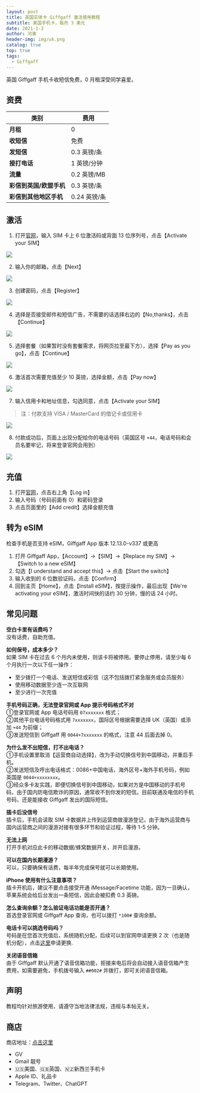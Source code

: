 ```yaml
---
layout: post
title: 英国实体卡 Giffgaff 激活使用教程
subtitle: 美国手机卡，每月 3 美元
date: 2021-1-3
author: 河東
header-img: img/uk.png
catalog: true
top: true
tags:
  - Giffgaff
---
```


英国 Giffgaff 手机卡收短信免费，0 月租深受同学喜爱。

## 资费

|  类别   | 费用  |
|  ----  | ----  |
| **月租**  |  0 |
|  **收短信**  | 免费 |
|  **发短信**       |   0.3 英镑/条   |
|  **接打电话**       |   1 英镑/分钟   |
|     **流量**    | 0.2 英镑/MB    |
|   **彩信到英国/欧盟手机**      |   0.3 英镑/条   |
|    **彩信到其他地区手机**     |   0.24 英镑/条   |


## 激活

1. 打开[官网](https://www.giffgaff.com/activate)，输入 SIM 卡上 6 位激活码或背面 13 位序列号，点击【Activate your SIM】

![](https://i.imgur.com/HygZdkd.png)

2. 输入你的邮箱，点击【Next】

![](https://i.imgur.com/gW46Cnq.png)

3. 创建密码，点击【Register】

![](https://i.imgur.com/s8ocEgU.png)

4. 选择是否接受邮件和短信广告，不需要的话选择右边的【No,thanks】，点击【Continue】

![](https://i.imgur.com/m0Aygl7.png)

5. 选择套餐（如果暂时没有套餐需求，将网页拉至最下方），选择【Pay as you go】，点击【Continue】

![](https://i.imgur.com/40dya4C.png)

6. 激活首次需要充值至少 10 英镑，选择金额，点击【Pay now】

![](https://i.imgur.com/qJvAkPh.png)

7. 输入信用卡和地址信息，勾选同意，点击【Activate your SIM】

> 注：付款支持 VISA / MasterCard 的借记卡或信用卡

![](https://i.imgur.com/fbBJHoy.png)

8. 付款成功后，页面上出现分配给你的电话号码（英国区号 `+44`，电话号码和会员名要牢记，将来登录官网会用到）

![](https://i.imgur.com/xbNyy4g.png)

## 充值
1. 打开[官网](https://www.giffgaff.com)，点击右上角【Log in】
2. 输入号码（号码前面有 0）和密码登录
3. 点击页面里的【Add credit】选择金额充值

## 转为 eSIM
检查手机是否支持 eSIM，Giffgaff App 版本 12.13.0-v337 或更高

1. 打开 Giffgaff App，【Account】→【SIM】→【Replace my SIM】→【Switch to a new eSIM】
2. 勾选【I understand and accept this】→ 点击【Start the switch】
3. 输入收到的 6 位数验证码，点击【Confirm】
4. 回到主页【Home】，点击【Install eSIM】，按提示操作，最后出现【We're activating your eSIM】，激活时间快的话约 30 分钟，慢的话 24 小时。

## 常见问题

**空白卡里有话费吗？**\
没有话费，自助充值。

**如何保号，成本多少？**\
如果 SIM 卡在过去 6 个月内未使用，则该卡将被停用。要停止停用，请至少每 6 个月执行一次以下任一操作：
- 至少拨打一个电话、发送短信或彩信（这不包括拨打紧急服务或会员服务）
- 使用移动数据至少连一次互联网
- 至少进行一次充值

**手机号码正确，无法登录官网或 App 提示号码格式不对**\
①登录官网或 App 电话号码用 `07xxxxxxx` 格式；\
②其他平台电话号码格式用 `7xxxxxxx`，国际区号根据需要选择 UK（英国）或添加 `+44` 为前缀；\
③发送短信到 Giffgaff 用 `0044+7xxxxxxx` 的格式，注意 44 后面去掉 0。

**为什么发不出短信，打不出电话？**\
①手机设置里取消【运营商自动选择】，改为手动切换信号到中国移动，并重启手机。\
②发送短信及呼出电话格式：0086+中国电话，海外区号+海外手机号码，例如英国是 `0044+xxxxxxxx`。\
③经众多卡友实践，即便切换信号到中国移动，如果对方是中国移动的手机号码，由于国内防电信欺诈的原因，通常收不到你发的短信。目前联通及电信的手机号码，还是能接收 Giffgaff 发出的国际短信。

**插卡后没信号**\
插卡后，手机会读取 SIM 卡数据并上传到运营商做漫游登记，由于海外运营商与国内运营商之间的漫游对接有很多环节和验证过程，等待 1-5 分钟。

**无法上网**\
打开手机对应此卡的移动数据/蜂窝数据开关，并开启漫游。

**可以在国内长期漫游？**\
可以，只要确保有话费，每半年完成保号就可以长期使用。

**iPhone 使用有什么注意事项？**\
插卡开机后，建议不要点击接受开通 iMessage/Facetime 功能，因为一旦确认，苹果系统会给后台发出一条短信，因此会被扣费 0.3 英磅。

**怎么查询余额？怎么验证电话功能是否开通？**\
首选登录官网或 Giffgaff App 查询，也可以拨打 `*100#` 查询余额。

**电话卡可以挑选号码吗？**\
号码是在您首次充值后，系统随机分配，后续可以到官网申请更换 2 次（也是随机分配），点击[这里](https://www.giffgaff.com/auth/login?redirect=%2Fprofile%2Fdetails%2Fgetnumber)申请更换.

**关闭语音信箱**\
由于 Giffgaff 默认开通了语音信箱功能，拒接来电后将会自动接入语音信箱产生费用，如需要避免，手机拨号输入 `##002#` 并拨打，即可关闭语音信箱。

## 声明

教程均针对旅游使用，请遵守当地法律法规，违规与本帖无关。


## 商店

商店地址：[点击这里](https://ssnhd.github.io/2023/03/19/store/)
- GV
- Gmail 靓号
- 🇺🇸美国、🇬🇧英国、🇳🇿新西兰手机卡
- Apple ID、礼品卡
- Telegram、Twitter、ChatGPT
